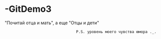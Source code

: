 # -GitDemo3

"Почитай отца и мать", а еще "Отцы и дети"

                                    P.S. уровень моего чувства юмора ._.